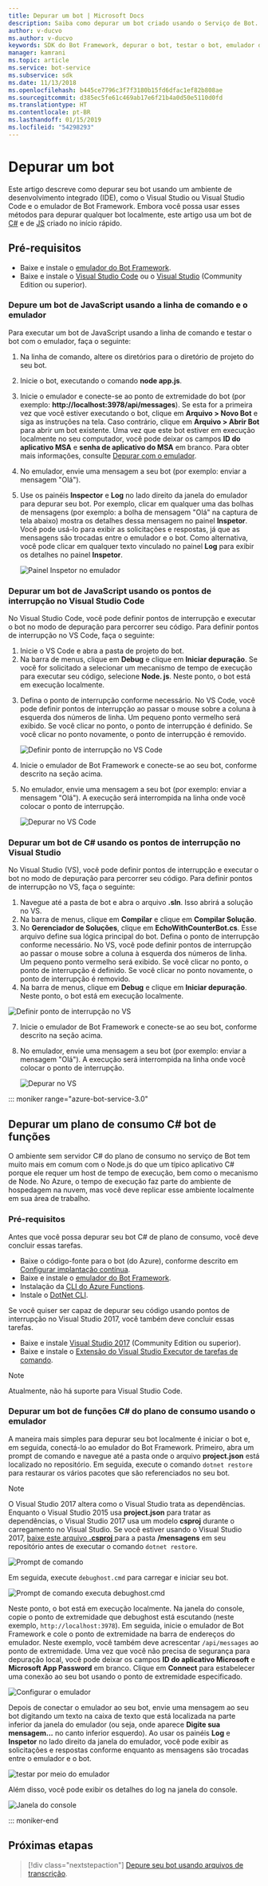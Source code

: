 ```yaml
---
title: Depurar um bot | Microsoft Docs
description: Saiba como depurar um bot criado usando o Serviço de Bot.
author: v-ducvo
ms.author: v-ducvo
keywords: SDK do Bot Framework, depurar o bot, testar o bot, emulador do bot, emulador
manager: kamrani
ms.topic: article
ms.service: bot-service
ms.subservice: sdk
ms.date: 11/13/2018
ms.openlocfilehash: b445ce7796c3f7f3180b15fd6dfac1ef82b808ae
ms.sourcegitcommit: d385ec5fe61c469ab17e6f21b4a0d50e5110d0fd
ms.translationtype: HT
ms.contentlocale: pt-BR
ms.lasthandoff: 01/15/2019
ms.locfileid: "54298293"
---
```

# <a name="debug-a-bot"></a>Depurar um bot

Este artigo descreve como depurar seu bot usando um ambiente de desenvolvimento integrado (IDE), como o Visual Studio ou Visual Studio Code e o emulador de Bot Framework. Embora você possa usar esses métodos para depurar qualquer bot localmente, este artigo usa um bot de [C#](~/dotnet/bot-builder-dotnet-sdk-quickstart.md) e de [JS](~/javascript/bot-builder-javascript-quickstart.md) criado no início rápido.

## <a name="prerequisites"></a>Pré-requisitos 
- Baixe e instale o [emulador do Bot Framework](https://aka.ms/Emulator-wiki-getting-started).
- Baixe e instale o [Visual Studio Code](https://code.visualstudio.com) ou o [Visual Studio](https://www.visualstudio.com/downloads) (Community Edition ou superior).

### <a name="debug-a-javascript-bot-using-command-line-and-emulator"></a>Depure um bot de JavaScript usando a linha de comando e o emulador

Para executar um bot de JavaScript usando a linha de comando e testar o bot com o emulador, faça o seguinte:
1. Na linha de comando, altere os diretórios para o diretório de projeto do seu bot.
1. Inicie o bot, executando o comando **node app.js**.
1. Inicie o emulador e conecte-se ao ponto de extremidade do bot (por exemplo: **http://localhost:3978/api/messages**). Se esta for a primeira vez que você estiver executando o bot, clique em **Arquivo > Novo Bot** e siga as instruções na tela. Caso contrário, clique em **Arquivo > Abrir Bot** para abrir um bot existente. Uma vez que este bot estiver em execução localmente no seu computador, você pode deixar os campos **ID do aplicativo MSA** e **senha de aplicativo do MSA** em branco. Para obter mais informações, consulte [Depurar com o emulador](bot-service-debug-emulator.md).
1. No emulador, envie uma mensagem a seu bot (por exemplo: enviar a mensagem "Olá"). 
1. Use os painéis **Inspector** e **Log** no lado direito da janela do emulador para depurar seu bot. Por exemplo, clicar em qualquer uma das bolhas de mensagens (por exemplo: a bolha de mensagem "Olá" na captura de tela abaixo) mostra os detalhes dessa mensagem no painel **Inspetor**. Você pode usá-lo para exibir as solicitações e respostas, já que as mensagens são trocadas entre o emulador e o bot. Como alternativa, você pode clicar em qualquer texto vinculado no painel **Log** para exibir os detalhes no painel **Inspetor**.


   ![Painel Inspetor no emulador](~/media/bot-service-debug-bot/emulator_inspector.png)

### <a name="debug-a-javascript-bot-using-breakpoints-in-visual-studio-code"></a>Depurar um bot de JavaScript usando os pontos de interrupção no Visual Studio Code

No Visual Studio Code, você pode definir pontos de interrupção e executar o bot no modo de depuração para percorrer seu código. Para definir pontos de interrupção no VS Code, faça o seguinte:

1. Inicie o VS Code e abra a pasta de projeto do bot.
2. Na barra de menus, clique em **Debug** e clique em **Iniciar depuração**. Se você for solicitado a selecionar um mecanismo de tempo de execução para executar seu código, selecione **Node. js**. Neste ponto, o bot está em execução localmente. 
<!--
   > [!NOTE]
   > If you get the "Value cannot be null" error, check to make sure your **Table Storage** setting is valid.
   > The **EchoBot** is default to using **Table Storage**. To use Table Storage in your bot, you need the table *name* and *key*. If you do not have a Table Storage instance ready, you can create one or for testing purposes, you can comment out the code that uses **TableBotDataStore** and uncomment the line of code that uses **InMemoryDataStore**. The **InMemoryDataStore** is intended for testing and prototyping only.
-->
3. Defina o ponto de interrupção conforme necessário. No VS Code, você pode definir pontos de interrupção ao passar o mouse sobre a coluna à esquerda dos números de linha. Um pequeno ponto vermelho será exibido. Se você clicar no ponto, o ponto de interrupção é definido. Se você clicar no ponto novamente, o ponto de interrupção é removido.

   ![Definir ponto de interrupção no VS Code](~/media/bot-service-debug-bot/breakpoint-set.png)

4. Inicie o emulador de Bot Framework e conecte-se ao seu bot, conforme descrito na seção acima. 
5. No emulador, envie uma mensagem a seu bot (por exemplo: enviar a mensagem "Olá"). A execução será interrompida na linha onde você colocar o ponto de interrupção.

   ![Depurar no VS Code](~/media/bot-service-debug-bot/breakpoint-caught.png)

### <a name="debug-a-c-bot-using-breakpoints-in-visual-studio"></a>Depurar um bot de C# usando os pontos de interrupção no Visual Studio

No Visual Studio (VS), você pode definir pontos de interrupção e executar o bot no modo de depuração para percorrer seu código. Para definir pontos de interrupção no VS, faça o seguinte:

1. Navegue até a pasta de bot e abra o arquivo **.sln**. Isso abrirá a solução no VS.
2. Na barra de menus, clique em **Compilar** e clique em **Compilar Solução**.
3. No **Gerenciador de Soluções**, clique em **EchoWithCounterBot.cs**. Esse arquivo define sua lógica principal do bot. Defina o ponto de interrupção conforme necessário. No VS, você pode definir pontos de interrupção ao passar o mouse sobre a coluna à esquerda dos números de linha. Um pequeno ponto vermelho será exibido. Se você clicar no ponto, o ponto de interrupção é definido. Se você clicar no ponto novamente, o ponto de interrupção é removido.
5. Na barra de menus, clique em **Debug** e clique em **Iniciar depuração**. Neste ponto, o bot está em execução localmente. 

<!--
   > [!NOTE]
   > If you get the "Value cannot be null" error, check to make sure your **Table Storage** setting is valid.
   > The **EchoBot** is default to using **Table Storage**. To use Table Storage in your bot, you need the table *name* and *key*. If you do not have a Table Storage instance ready, you can create one or for testing purposes, you can comment out the code that uses **TableBotDataStore** and uncomment the line of code that uses **InMemoryDataStore**. The **InMemoryDataStore** is intended for testing and prototyping only.
-->

   ![Definir ponto de interrupção no VS](~/media/bot-service-debug-bot/breakpoint-set-vs.png)

7. Inicie o emulador de Bot Framework e conecte-se ao seu bot, conforme descrito na seção acima. 
8. No emulador, envie uma mensagem a seu bot (por exemplo: enviar a mensagem "Olá"). A execução será interrompida na linha onde você colocar o ponto de interrupção.

   ![Depurar no VS](~/media/bot-service-debug-bot/breakpoint-caught-vs.png)

::: moniker range="azure-bot-service-3.0" 

## <a id="debug-csharp-serverless"></a> Depurar um plano de consumo C\# bot de funções

O ambiente sem servidor C\# do plano de consumo no serviço de Bot tem muito mais em comum com o Node.js do que um típico aplicativo C\# porque ele requer um host de tempo de execução, bem como o mecanismo de Node. No Azure, o tempo de execução faz parte do ambiente de hospedagem na nuvem, mas você deve replicar esse ambiente localmente em sua área de trabalho. 

### <a name="prerequisites"></a>Pré-requisitos

Antes que você possa depurar seu bot C# de plano de consumo, você deve concluir essas tarefas.

- Baixe o código-fonte para o bot (do Azure), conforme descrito em [Configurar implantação contínua](bot-service-continuous-deployment.md).
- Baixe e instale o [emulador do Bot Framework](https://aka.ms/Emulator-wiki-getting-started).
- Instalação da <a href="https://www.npmjs.com/package/azure-functions-cli" target="_blank">CLI do Azure Functions</a>.
- Instale o <a href="https://github.com/dotnet/cli" target="_blank">DotNet CLI</a>.
  
Se você quiser ser capaz de depurar seu código usando pontos de interrupção no Visual Studio 2017, você também deve concluir essas tarefas.
  
- Baixe e instale <a href="https://www.visualstudio.com/downloads/" target="_blank">Visual Studio 2017</a> (Community Edition ou superior).
- Baixe e instale o <a href="https://visualstudiogallery.msdn.microsoft.com/e6bf6a3d-7411-4494-8a1e-28c1a8c4ce99" target="_blank">Extensão do Visual Studio Executor de tarefas de comando</a>.

> [!NOTE]
> Atualmente, não há suporte para Visual Studio Code.

### <a name="debug-a-consumption-plan-c-functions-bot-using-the-emulator"></a>Depurar um bot de funções C# do plano de consumo usando o emulador

A maneira mais simples para depurar seu bot localmente é iniciar o bot e, em seguida, conectá-lo ao emulador do Bot Framework. 
Primeiro, abra um prompt de comando e navegue até a pasta onde o arquivo **project.json** está localizado no repositório. Em seguida, execute o comando `dotnet restore` para restaurar os vários pacotes que são referenciados no seu bot.

> [!NOTE]
> O Visual Studio 2017 altera como o Visual Studio trata as dependências. Enquanto o Visual Studio 2015 usa **project.json** para tratar as dependências, o Visual Studio 2017 usa um modelo **csproj** durante o carregamento no Visual Studio. Se você estiver usando o Visual Studio 2017, <a href="https://aka.ms/bf-debug-project">baixe este arquivo **.csproj** </a> para a pasta **/mensagens** em seu repositório antes de executar o comando `dotnet restore`.

![Prompt de comando](~/media/bot-service-debug-bot/csharp-azureservice-debug-envconfig.png)

Em seguida, execute `debughost.cmd` para carregar e iniciar seu bot. 

![Prompt de comando executa debughost.cmd](~/media/bot-service-debug-bot/csharp-azureservice-debug-debughost.png)

Neste ponto, o bot está em execução localmente. Na janela do console, copie o ponto de extremidade que debughost está escutando (neste exemplo, `http://localhost:3978`). Em seguida, inicie o emulador de Bot Framework e cole o ponto de extremidade na barra de endereços do emulador. Neste exemplo, você também deve acrescentar `/api/messages` ao ponto de extremidade. Uma vez que você não precisa de segurança para depuração local, você pode deixar os campos **ID do aplicativo Microsoft** e **Microsoft App Password** em branco. Clique em **Connect** para estabelecer uma conexão ao seu bot usando o ponto de extremidade especificado.

![Configurar o emulador](~/media/bot-service-debug-bot/mac-azureservice-emulator-config.png)

Depois de conectar o emulador ao seu bot, envie uma mensagem ao seu bot digitando um texto na caixa de texto que está localizada na parte inferior da janela do emulador (ou seja, onde aparece **Digite sua mensagem...**  no canto inferior esquerdo). Ao usar os painéis **Log** e **Inspetor** no lado direito da janela do emulador, você pode exibir as solicitações e respostas conforme enquanto as mensagens são trocadas entre o emulador e o bot.

![testar por meio do emulador](~/media/bot-service-debug-bot/mac-azureservice-debug-emulator.png)

Além disso, você pode exibir os detalhes do log na janela do console.

![Janela do console](~/media/bot-service-debug-bot/csharp-azureservice-debug-debughostlogging.png)

::: moniker-end

## <a name="next-steps"></a>Próximas etapas

> [!div class="nextstepaction"]
> [Depure seu bot usando arquivos de transcrição](~/v4sdk/bot-builder-debug-transcript.md).
